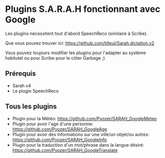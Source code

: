 ﻿Plugins S.A.R.A.H fonctionnant avec Google
================================================================================

Les plugins nécessitent tout d'abord SpeechReco (similaire à Scribe).

Que vous pouvez trouver ici: https://github.com/tilleul/Sarah.dictation.v2

Vous pouvez toujours modifier les plugins pour l'adapter au système habitutel ou pour Scribe pour le côter Garbage ;)

Prérequis
---------
- Sarah v4
- Le plugin SpeechReco

Tous les plugins
----------------

- Plugin pour la Météo: https://github.com/Pyozer/SARAH_GoogleMeteo
- Plugin pour avoir l'age d'une personne: https://github.com/Pyozer/SARAH_GoogleAge
- Plugin pour avoir des informations sur une ville/un objet/ou autres: https://github.com/Pyozer/SARAH_GoogleInfo
- Plugin pour la traduction d'un mot/phrase dans la langue désiré: https://github.com/Pyozer/SARAH_GoogleTranslate
